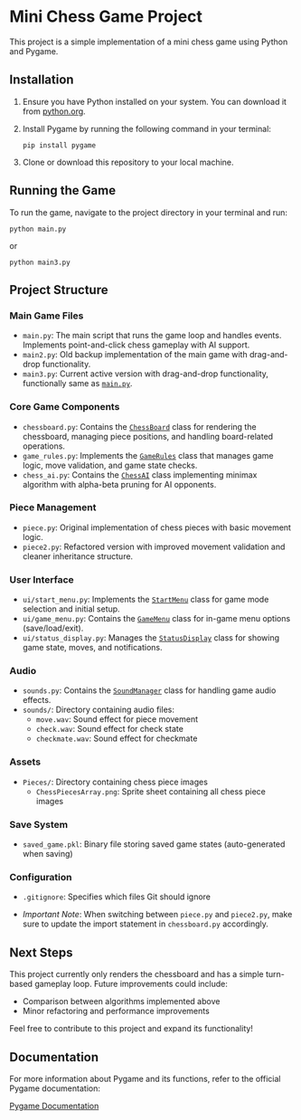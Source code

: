 # Mini Chess Game Project
This project is a simple implementation of a mini chess game using Python and Pygame.

## Installation
1. Ensure you have Python installed on your system. You can download it from [python.org](https://www.python.org/downloads/).
2. Install Pygame by running the following command in your terminal:

   ```
   pip install pygame
   ```
3. Clone or download this repository to your local machine.

## Running the Game
To run the game, navigate to the project directory in your terminal and run:

```
python main.py
```
or 
```
python main3.py
```

## Project Structure

### Main Game Files
- `main.py`: The main script that runs the game loop and handles events. Implements point-and-click chess gameplay with AI support.
- `main2.py`: Old backup implementation of the main game with drag-and-drop functionality.
- `main3.py`: Current active version with drag-and-drop functionality, functionally same as [`main.py`](main.py).

### Core Game Components
- `chessboard.py`: Contains the [`ChessBoard`](chessboard.py) class for rendering the chessboard, managing piece positions, and handling board-related operations.
- `game_rules.py`: Implements the [`GameRules`](game_rules.py) class that manages game logic, move validation, and game state checks.
- `chess_ai.py`: Contains the [`ChessAI`](chess_ai.py) class implementing minimax algorithm with alpha-beta pruning for AI opponents.

### Piece Management
- `piece.py`: Original implementation of chess pieces with basic movement logic.
- `piece2.py`: Refactored version with improved movement validation and cleaner inheritance structure.

### User Interface
- `ui/start_menu.py`: Implements the [`StartMenu`](ui/start_menu.py) class for game mode selection and initial setup.
- `ui/game_menu.py`: Contains the [`GameMenu`](ui/game_menu.py) class for in-game menu options (save/load/exit).
- `ui/status_display.py`: Manages the [`StatusDisplay`](ui/status_display.py) class for showing game state, moves, and notifications.

### Audio
- `sounds.py`: Contains the [`SoundManager`](sounds.py) class for handling game audio effects.
- `sounds/`: Directory containing audio files:
  - `move.wav`: Sound effect for piece movement
  - `check.wav`: Sound effect for check state
  - `checkmate.wav`: Sound effect for checkmate

### Assets
- `Pieces/`: Directory containing chess piece images
  - `ChessPiecesArray.png`: Sprite sheet containing all chess piece images

### Save System
- `saved_game.pkl`: Binary file storing saved game states (auto-generated when saving)

### Configuration
- `.gitignore`: Specifies which files Git should ignore

- _Important Note_: When switching between `piece.py` and `piece2.py`, make sure to update the import statement in `chessboard.py` accordingly.

## Next Steps

This project currently only renders the chessboard and has a simple turn-based gameplay loop. Future improvements could include:
- Comparison between algorithms implemented above
- Minor refactoring and performance improvements

Feel free to contribute to this project and expand its functionality!

## Documentation

For more information about Pygame and its functions, refer to the official Pygame documentation:

[Pygame Documentation](https://www.pygame.org/docs/)
